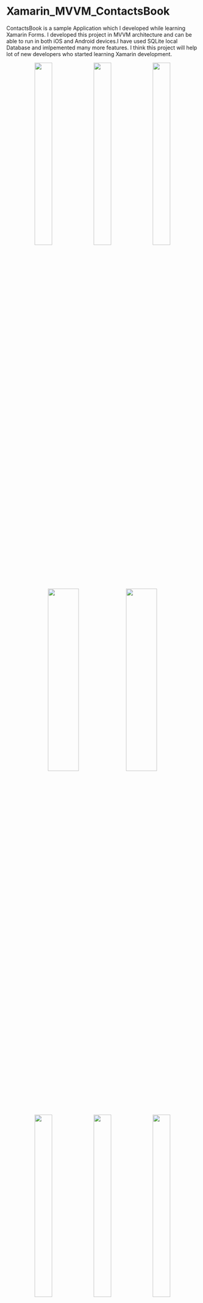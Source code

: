 # Xamarin_MVVM_ContactsBook
ContactsBook is a sample Application which I developed while learning Xamarin Forms. I developed this project in MVVM architecture and can be able to run in both iOS and Android devices.I have used SQLite local Database and imlpemented many more features. I think this project will help lot of new developers who started learning Xamarin development.

<p align="center">
<img src="https://github.com/shankarmadeshvaran/Xamarin-Blog-Projects/blob/master/ContactsBook/ScreenShots/StartPage.png" width="30%" height="35%"/>
<img src="https://github.com/shankarmadeshvaran/Xamarin-Blog-Projects/blob/master/ContactsBook/ScreenShots/NewContact.png" width="30%" height="35%"/>
<img src="https://github.com/shankarmadeshvaran/Xamarin-Blog-Projects/blob/master/ContactsBook/ScreenShots/ContactList.png" width="30%" height="35%"/>
</p>

<p align="center">
<img src="https://github.com/shankarmadeshvaran/Xamarin-Blog-Projects/blob/master/ContactsBook/ScreenShots/EditContact.png" width="40%" height="35%"/>
<img src="https://github.com/shankarmadeshvaran/Xamarin-Blog-Projects/blob/master/ContactsBook/ScreenShots/MenuItems.png" width="40%" height="35%"/>
</p>

<p align="center">
<img src="https://github.com/shankarmadeshvaran/Xamarin-Blog-Projects/blob/master/ContactsBook/ScreenShots/DeleteAlert.png" width="30%" height="35%"/>
<img src="https://github.com/shankarmadeshvaran/Xamarin-Blog-Projects/blob/master/ContactsBook/ScreenShots/CallAlert.png" width="30%" height="35%"/>
<img src="https://github.com/shankarmadeshvaran/Xamarin-Blog-Projects/blob/master/ContactsBook/ScreenShots/Dialer.png" width="30%" height="35%"/>
</p>

## Architecture
The Model-View-ViewModel (MVVM) pattern helps to cleanly separate the business and presentation logic of an application from its user interface (UI). Maintaining a clean separation between application logic and the UI helps to address numerous development issues and can make an application easier to test, maintain, and evolve. It can also greatly improve code re-use opportunities and allows developers and UI designers to more easily collaborate when developing their respective parts of an app.
There are three core components in the MVVM pattern: the model, the view, and the view model. Each serves a distinct purpose.

<p align="center">
<img src="https://github.com/shankarmadeshvaran/Xamarin-Blog-Projects/blob/master/ContactsBook/ScreenShots/mvvm.png" width="70%" height="70%"/> 
</p>

## Implementation
I have put an article about [Xamarin.Forms MVVM: How to Work with SQLite DB(C# — Xaml)](https://medium.com/swlh/xamarin-forms-mvvm-how-to-work-with-sqlite-db-c-xaml-26fcae303edd) in detail in Medium.

## Issues
I'll constantly update this project whenever I find the great coding standards and better architecture. So when you came across any error or better method to do code , feel free to raise a issue or contact me via [Twitter](https://twitter.com/Shankar__am)

## More Updates
I'll constanly implement lot more features whenever something popup in my mind.Follow me on [Twitter](https://twitter.com/Shankar__am) or [LinkedIn](https://www.linkedin.com/in/shankar-mathesh) to get the latest update about features, code and more. Consider star the repo if you like it.

## References
1. [MVVM Pattern](https://docs.microsoft.com/en-us/xamarin/xamarin-forms/enterprise-application-patterns/mvvm)
2. [Getting started with Xamarin Forms](https://docs.microsoft.com/en-us/xamarin/xamarin-forms/)
